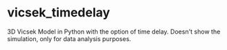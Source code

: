 # vicsek_timedelay
3D Vicsek Model in Python with the option of time delay. Doesn't show the simulation, only for data analysis purposes.
